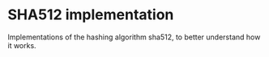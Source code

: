 # SHA512 implementation
 Implementations of the hashing algorithm sha512, to better understand how it works.
